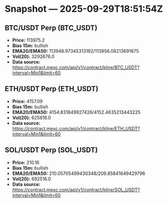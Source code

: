 # Snapshot — 2025-09-29T18:51:54Z

## BTC/USDT Perp (BTC_USDT)
- **Price:** 113975.2
- **Bias 15m:** bullish
- **EMA20/EMA50:** 113948.97345313182/113956.08213691675
- **Vol(20):** 3292676.0
- **Data source:** https://contract.mexc.com/api/v1/contract/kline/BTC_USDT?interval=Min1&limit=60

## ETH/USDT Perp (ETH_USDT)
- **Price:** 4157.09
- **Bias 15m:** bullish
- **EMA20/EMA50:** 4154.831849927426/4152.4635213443225
- **Vol(20):** 625818.0
- **Data source:** https://contract.mexc.com/api/v1/contract/kline/ETH_USDT?interval=Min1&limit=60

## SOL/USDT Perp (SOL_USDT)
- **Price:** 210.16
- **Bias 15m:** bullish
- **EMA20/EMA50:** 210.05705499430348/209.85841649429796
- **Vol(20):** 692516.0
- **Data source:** https://contract.mexc.com/api/v1/contract/kline/SOL_USDT?interval=Min1&limit=60
